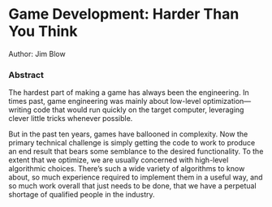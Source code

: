 Game Development: Harder Than You Think
===

Author: Jim Blow

### Abstract
The hardest part of making a game has always been the engineering. In times past, game engineering was mainly about low-level optimization—writing code that would run quickly on the target computer, leveraging clever little tricks whenever possible.

But in the past ten years, games have ballooned in complexity. Now the primary technical challenge is simply getting the code to work to produce an end result that bears some semblance to the desired functionality. To the extent that we optimize, we are usually concerned with high-level algorithmic choices. There’s such a wide variety of algorithms to know about, so much experience required to implement them in a useful way, and so much work overall that just needs to be done, that we have a perpetual shortage of qualified people in the industry.